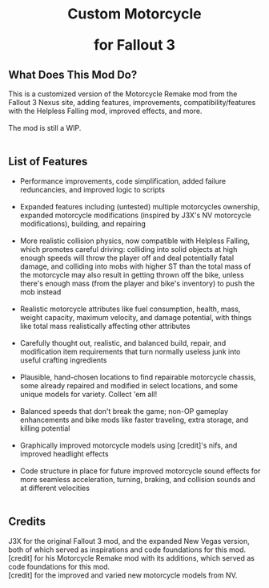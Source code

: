 <h1>
  <p align="center">Custom Motorcycle</p>
  <p align="center">for Fallout 3</p>
</h1>

<h2>What Does This Mod Do?</h2>
This is a customized version of the Motorcycle Remake mod from the Fallout 3 Nexus site, adding features, improvements, compatibility/features with the Helpless Falling mod, improved effects, and more. 
<br />
<br />
The mod is still a WIP.
<br />
<br />

<h2>List of Features</h2>
<ul>
  <li>Performance improvements, code simplification, added failure reduncancies, and improved logic to scripts</li>
  <br />
  <li>Expanded features including (untested) multiple motorcycles ownership, expanded motorcycle modifications (inspired by J3X's NV motorcycle modifications), building, and repairing</li>
  <br />
  <li>More realistic collision physics, now compatible with Helpless Falling, which promotes careful driving: colliding into solid objects at high enough speeds will throw the player off and deal potentially fatal damage, and colliding into mobs with higher ST than the total mass of the motorcycle may also result in getting thrown off the bike, unless there's enough mass (from the player and bike's inventory) to push the mob instead</li>
  <br />
  <li>Realistic motorcycle attributes like fuel consumption, health, mass, weight capacity, maximum velocity, and damage potential, with things like total mass realistically affecting other attributes</li>
  <br />
  <li>Carefully thought out, realistic, and balanced build, repair, and modification item requirements that turn normally useless junk into useful crafting ingredients</li>
  <br />
  <li>Plausible, hand-chosen locations to find repairable motorcycle chassis, some already repaired and modified in select locations, and some unique models for variety. Collect 'em all!</li>
  <br />
  <li>Balanced speeds that don't break the game; non-OP gameplay enhancements and bike mods like faster traveling, extra storage, and killing potential</li>
  <br />
  <li>Graphically improved motorcycle models using [credit]'s nifs, and improved headlight effects</li>
  <br />
  <li>Code structure in place for future improved motorcycle sound effects for more seamless acceleration, turning, braking, and collision sounds and at different velocities</li>
  <br />
</ul>

<h2>Credits</h2>
J3X for the original Fallout 3 mod, and the expanded New Vegas version, both of which served as inspirations and code foundations for this mod.
<br />
[credit] for his Motorcycle Remake mod with its additions, which served as code foundations for this mod.
<br />
[credit] for the improved and varied new motorcycle models from NV.
<br />
<br />
